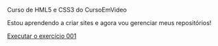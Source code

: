 Curso de HML5 e CSS3 do CursoEmVideo


Estou aprendendo a criar sites e agora vou gerenciar meus repositórios!

<a href="dhonatachaves.github.io/html-css/exercicios/ex001"> Executar o exercício 001 </a>